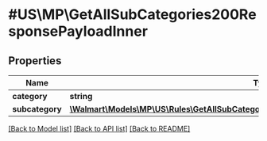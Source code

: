 # #US\MP\GetAllSubCategories200ResponsePayloadInner

## Properties

Name | Type | Description | Notes
------------ | ------------- | ------------- | -------------
**category** | **string** | category | [optional]
**subcategory** | [**\Walmart\Models\MP\US\Rules\GetAllSubCategories200ResponsePayloadInnerSubcategoryInner[]**](GetAllSubCategories200ResponsePayloadInnerSubcategoryInner.md) | subCategory | [optional]


[[Back to Model list]](../) [[Back to API list]](../../Api/US/MP) [[Back to README]](../../README.md)
